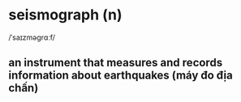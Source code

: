 # seismograph (n)

/ˈsaɪzməɡrɑːf/

## an instrument that measures and records information about earthquakes (máy đo địa chấn)